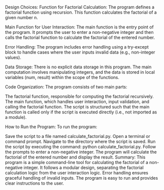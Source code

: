 Design Choices:
Function for Factorial Calculation: 
The program defines a factorial function using recursion. This function calculates the factorial of a given number n.

Main Function for User Interaction: The main function is the entry point of the program. It prompts the user to enter a non-negative integer and then calls the factorial function to calculate the factorial of the entered number.

Error Handling: The program includes error handling using a try-except block to handle cases where the user inputs invalid data (e.g., non-integer values).

Data Storage:
There is no explicit data storage in this program. The main computation involves manipulating integers, and the data is stored in local variables (num, result) within the scope of the functions.

Code Organization:
The program consists of two main parts:

The factorial function, responsible for computing the factorial recursively.
The main function, which handles user interaction, input validation, and calling the factorial function.
The script is structured such that the main function is called only if the script is executed directly (i.e., not imported as a module).

How to Run the Program:
To run the program:

Save the script to a file named calculate_factorial.py.
Open a terminal or command prompt.
Navigate to the directory where the script is saved.
Run the script by executing the command: python calculate_factorial.py.
Follow the prompts to enter a non-negative integer.
The program will calculate the factorial of the entered number and display the result.
Summary:
This program is a simple command-line tool for calculating the factorial of a non-negative integer. It follows a modular design, separating the factorial calculation logic from the user interaction logic. Error handling ensures graceful handling of invalid inputs. The program is easy to run and provides clear instructions to the user.





